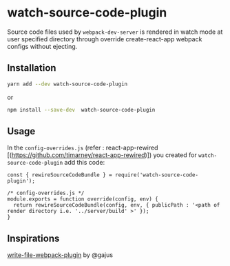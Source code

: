 # watch-source-code-plugin



Source code files used by `webpack-dev-server` is rendered in watch mode at user specified directory through override create-react-app webpack configs without ejecting.


## Installation

```sh
yarn add --dev watch-source-code-plugin
```

or

```sh
npm install --save-dev  watch-source-code-plugin
```


## Usage
In the `config-overrides.js` (refer : react-app-rewired [(https://github.com/timarney/react-app-rewired)]) you created for `watch-source-code-plugin` add this code:

```
const { rewireSourceCodeBundle } = require('watch-source-code-plugin');

/* config-overrides.js */
module.exports = function override(config, env) {
  return rewireSourceCodeBundle(config, env, { publicPath : '<path of render directory i.e. '../server/build' >' });
}
```

## Inspirations
[write-file-webpack-plugin](https://github.com/gajus/write-file-webpack-plugin) by @gajus
